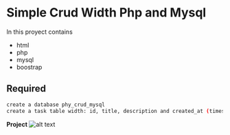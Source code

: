 # Simple Crud Width Php and Mysql
In this proyect contains

- html
- php
- mysql
- boostrap


## Required
```sh
create a database phy_crud_mysql
create a task table width: id, title, description and created_at (timestamp)
```

**Project**
![alt text](https://res.cloudinary.com/dripiece/image/upload/v1630788631/php_crud_tj2msu.png)
